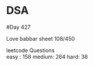 # DSA

#Day 427

Love babbar sheet
    108/450
    
leetcode Questions   
easy : 158
medium: 264
hard: 38

 
